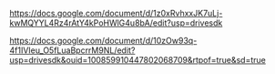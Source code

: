 https://docs.google.com/document/d/1z0xRvhxxJK7uLj-kwMQYYL4Rz4rAtY4kPoHWlG4u8bA/edit?usp=drivesdk

https://docs.google.com/document/d/10zOw93q-4f1IVIeu_O5fLuaBpcrrM9NL/edit?usp=drivesdk&ouid=100859910447802068709&rtpof=true&sd=true
